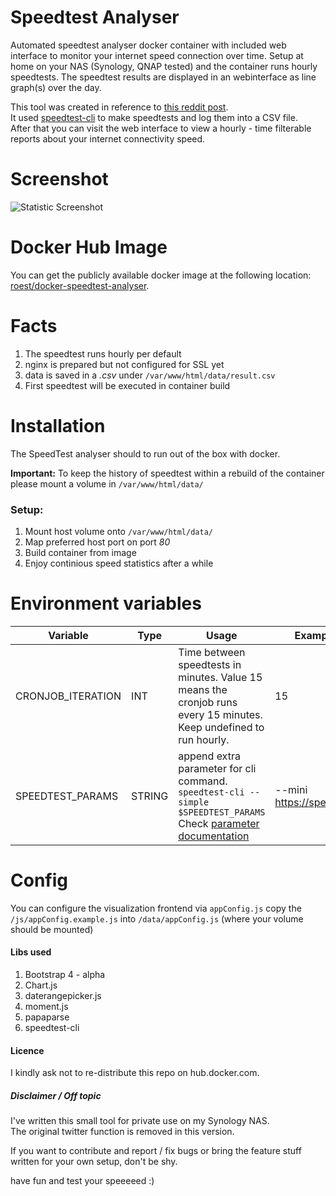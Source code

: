 # Speedtest Analyser

Automated speedtest analyser docker container with included web interface to monitor your internet speed connection over time. Setup at home on your NAS (Synology, QNAP tested) and the container runs hourly speedtests. The speedtest results are displayed in an webinterface as line graph(s) over the day.

This tool was created in reference to [this reddit post](https://www.reddit.com/r/technology/comments/43fi39/i_set_up_my_raspberry_pi_to_automatically_tweet/).  
It used [speedtest-cli](https://github.com/sivel/speedtest-cli) to make speedtests and log them into a CSV file.  
After that you can visit the web interface to view a hourly - time filterable reports about
your internet connectivity speed.

# Screenshot
![Statistic Screenshot](https://github.com/roest01/docker-speedtest-analyser/raw/master/speedlogger_screenshot.png?raw=true)

# Docker Hub Image
You can get the publicly available docker image at the following location: [roest/docker-speedtest-analyser](https://hub.docker.com/r/roest/docker-speedtest-analyser/).


# Facts
1. The speedtest runs hourly per default
2. nginx is prepared but not configured for SSL yet
3. data is saved in a _.csv_ under ```/var/www/html/data/result.csv```
4. First speedtest will be executed in container build

# Installation
The SpeedTest analyser should to run out of the box with docker.

**Important:** To keep the history of speedtest within a rebuild of
the container please mount a volume in ``/var/www/html/data/``

### Setup:
1. Mount host volume onto ``/var/www/html/data/``
2. Map preferred host port on port _80_
3. Build container from image
4. Enjoy continious speed statistics after a while

# Environment variables
| Variable  | Type | Usage |  Example Value | Default |
| ------------- | ------------- | ------------- | ------------- | ------------- |
| CRONJOB_ITERATION  | INT  | Time between speedtests in minutes. Value 15 means the cronjob runs every 15 minutes. Keep undefined to run hourly. | 15 | 60 |
| SPEEDTEST_PARAMS  | STRING  | append extra parameter for cli command.<br/> `speedtest-cli --simple $SPEEDTEST_PARAMS` <br/> Check [parameter documentation](https://github.com/sivel/speedtest-cli#usage)  | --mini https://speedtest.test.fr | none |

# Config
You can configure the visualization frontend via ``appConfig.js``
copy the ``/js/appConfig.example.js`` into ``/data/appConfig.js`` (where your volume should be mounted)


#### Libs used
1. Bootstrap 4 - alpha
2. Chart.js
3. daterangepicker.js
4. moment.js
5. papaparse
6. speedtest-cli

#### Licence
I kindly ask not to re-distribute this repo on hub.docker.com.

##### Disclaimer / Off topic
I've written this small tool for private use on my Synology NAS.  
The original twitter function is removed in this version.

If you want to contribute and report / fix bugs or bring the feature stuff written for your
own setup, don't be shy.

have fun and test your speeeeed :)
